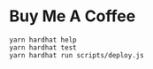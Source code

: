 # Buy Me A Coffee

```shell
yarn hardhat help
yarn hardhat test
yarn hardhat run scripts/deploy.js
```
